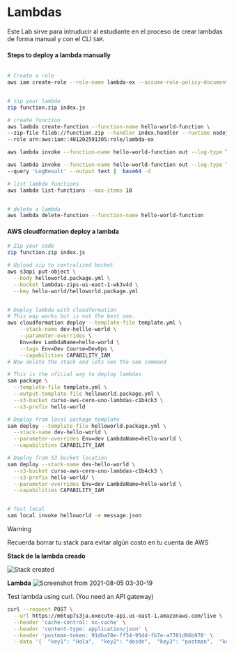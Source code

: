 # Lambdas

Este Lab sirve para intruducir al estudiante en el proceso de crear lambdas de forma manual y con el CLI `SAM`.


#### Steps to deploy a lambda manually

```bash

# Create a role
aws iam create-role --role-name lambda-ex --assume-role-policy-document '{"Version": "2012-10-17","Statement": [{ "Effect": "Allow", "Principal": {"Service": "lambda.amazonaws.com"}, "Action": "sts:AssumeRole"}]}'


# zip your lambda
zip function.zip index.js

# create function
aws lambda create-function --function-name hello-world-function \
--zip-file fileb://function.zip --handler index.handler --runtime nodejs14.x \
--role arn:aws:iam::401202591305:role/lambda-ex

aws lambda invoke --function-name hello-world-function out --log-type Tail

aws lambda invoke --function-name hello-world-function out --log-type Tail \
--query 'LogResult' --output text |  base64 -d

# list lambda functions
aws lambda list-functions --max-items 10


# delete a lambda 
aws lambda delete-function --function-name hello-world-function

```

#### AWS cloudformation deploy a lambda

```bash
# Zip your code
zip function.zip index.js

# Upload zip to centralized bucket
aws s3api put-object \
  --body helloworld.package.yml \
  --bucket lambdas-zips-us-east-1-wk3v4d \
  --key hello-world/helloworld.package.yml


# Deploy lambda with cloudformation
# This way works but is not the best one.
aws cloudformation deploy --template-file template.yml \
    --stack-name dev-helllo-world \
    --parameter-overrides \
    Env=dev LambdaName=hello-world \
    --tags Env=Dev Course=DevOps \
    --capabilities CAPABILITY_IAM
# Now delete the stack and lets see the sam command

# This is the oficial way to deploy lambdas
sam package \
  --template-file template.yml \
  --output-template-file helloworld.package.yml \
  --s3-bucket curso-aws-cero-uno-lambdas-c1b4ck3 \
  --s3-prefix hello-world

# Deploy from local package template
sam deploy --template-file helloworld.package.yml \
  --stack-name dev-hello-world \
  --parameter-overrides Env=dev LambdaName=hello-world \
  --capabilities CAPABILITY_IAM

# Deploy from S3 bucket location
sam deploy --stack-name dev-hello-world \
  --s3-bucket curso-aws-cero-uno-lambdas-c1b4ck3 \
  --s3-prefix hello-world/ \
  --parameter-overrides Env=dev LambdaName=hello-world \
  --capabilities CAPABILITY_IAM


# Test local
sam local invoke helloworld -e message.json

```
> [!WARNING]
> Recuerda borrar tu stack para evitar algún costo en tu cuenta de AWS

**Stack de la lambda creado**

![Stack created](https://i.imgur.com/TVQcSK1.png)

**Lambda**
![Screenshot from 2021-08-05 03-30-19](https://i.imgur.com/vDMeXbF.png)


Test lambda using curl. (You need an API gateway)
```bash
curl --request POST \
  --url https://m6tup7s3ja.execute-api.us-east-1.amazonaws.com/live \
  --header 'cache-control: no-cache' \
  --header 'content-type: application/json' \
  --header 'postman-token: 91dba78e-ff34-95dd-fb7e-a7781d96b970' \
  --data '{  "key1": "Hola",  "key2": "desde",  "key3": "postman",  "key4": "Diana Laura"}'
```